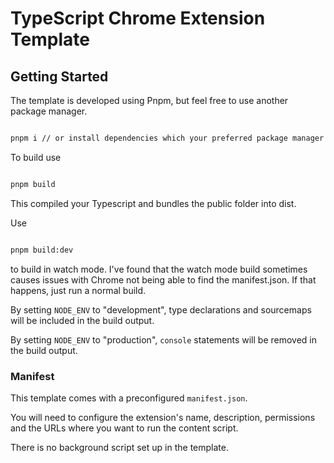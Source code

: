 # TypeScript Chrome Extension Template

## Getting Started 

The template is developed using Pnpm, but feel free to use another package manager. 

```sh 

pnpm i // or install dependencies which your preferred package manager

```

To build use 

```sh 

pnpm build

```

This compiled your Typescript and bundles the public folder into dist. 

Use 

```sh 

pnpm build:dev

```
 to build in watch mode. I've found that the watch mode build sometimes causes issues with Chrome
 not being able to find the manifest.json. If that happens, just run a normal build.

By setting `NODE_ENV` to "development", type declarations and sourcemaps will be included in the
build output.

By setting `NODE_ENV` to "production", `console` statements will be removed in the build output.

### Manifest

This template comes with a preconfigured `manifest.json`. 

You will need to configure the extension's name, description, permissions and the URLs where you
want to run the content script.

There is no background script set up in the template.



